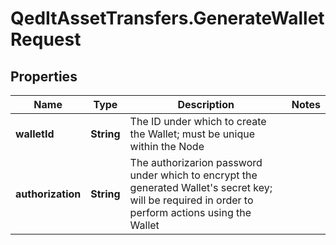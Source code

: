 # QedItAssetTransfers.GenerateWalletRequest

## Properties
Name | Type | Description | Notes
------------ | ------------- | ------------- | -------------
**walletId** | **String** | The ID under which to create the Wallet; must be unique within the Node | 
**authorization** | **String** | The authorizarion password under which to encrypt the generated Wallet&#39;s secret key; will be required in order to perform actions using the Wallet | 



